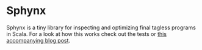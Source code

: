 # Sphynx

Sphynx is a tiny library for inspecting and optimizing final tagless programs in Scala.
For a look at how this works check out the tests or [this accompanying blog post](https://typelevel.org/blog/2017/12/27/optimizing-final-tagless.html).
